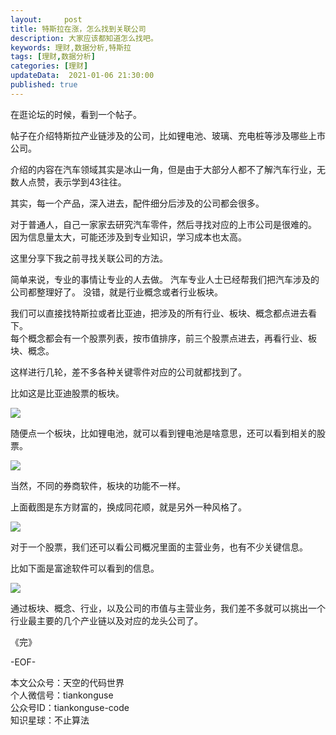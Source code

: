 ```yaml
---   
layout:     post  
title: 特斯拉在涨，怎么找到关联公司
description: 大家应该都知道怎么找吧。   
keywords: 理财,数据分析,特斯拉  
tags: [理财,数据分析]    
categories: [理财]  
updateData:  2021-01-06 21:30:00  
published: true  
---  
```



在逛论坛的时候，看到一个帖子。  


帖子在介绍特斯拉产业链涉及的公司，比如锂电池、玻璃、充电桩等涉及哪些上市公司。  


介绍的内容在汽车领域其实是冰山一角，但是由于大部分人都不了解汽车行业，无数人点赞，表示学到43往往。


其实，每一个产品，深入进去，配件细分后涉及的公司都会很多。


对于普通人，自己一家家去研究汽车零件，然后寻找对应的上市公司是很难的。
因为信息量太大，可能还涉及到专业知识，学习成本也太高。




这里分享下我之前寻找关联公司的方法。


简单来说，专业的事情让专业的人去做。
汽车专业人士已经帮我们把汽车涉及的公司都整理好了。
没错，就是行业概念或者行业板块。


我们可以直接找特斯拉或者比亚迪，把涉及的所有行业、板块、概念都点进去看下。  
每个概念都会有一个股票列表，按市值排序，前三个股票点进去，再看行业、板块、概念。  


这样进行几轮，差不多各种关键零件对应的公司就都找到了。


比如这是比亚迪股票的板块。


![](https://res.tiankonguse.com/images/2021/01/06/001.png)  


随便点一个板块，比如锂电池，就可以看到锂电池是啥意思，还可以看到相关的股票。  


![](https://res.tiankonguse.com/images/2021/01/06/002.png)  


当然，不同的券商软件，板块的功能不一样。 


上面截图是东方财富的，换成同花顺，就是另外一种风格了。  



![](https://res.tiankonguse.com/images/2021/01/06/003.png)  


对于一个股票，我们还可以看公司概况里面的主营业务，也有不少关键信息。  


比如下面是富途软件可以看到的信息。  



![](https://res.tiankonguse.com/images/2021/01/06/004.png)  


通过板块、概念、行业，以及公司的市值与主营业务，我们差不多就可以挑出一个行业最主要的几个产业链以及对应的龙头公司了。  



《完》  


-EOF-  



本文公众号：天空的代码世界  
个人微信号：tiankonguse  
公众号ID：tiankonguse-code  
知识星球：不止算法  


